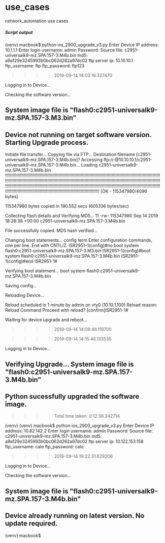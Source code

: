 # use_cases
network_automation use cases


##### Script output

(venv) macbook$ python ios_2900_upgrade_v3.py
Enter Device IP address: 10.1.1.1
Enter login username: admin
Password:
Source file: c2951-universalk9-mz.SPA.157-3.M4b.bin
md5: a9a129e3245993b0bc062d262a97dc02
ftp server ip: 10.10.10.1
ftp_username: ftp
ftp_password: ftp123
>>>> 2019-09-14 14:03:16.327470

Logging in to Device...


Checking the software version...

System image file is "flash0:c2951-universalk9-mz.SPA.157-3.M3.bin"
--------------------------------------------------------------------------------
Device not running on target software version. Starting Upgrade process.
--------------------------------------------------------------------------------

Initiate file transfer...
Copying file via FTP...
Destination filename [c2951-universalk9-mz.SPA.157-3.M4b.bin]? Accessing ftp://*:*@10.10.10.1/c2951-universalk9-mz.SPA.157-3.M4b.bin...
Loading c2951-universalk9-mz.SPA.157-3.M4b.bin !!!!!!!!!!!!!!!!!!!!!!!!!!!!!!!!!!!!!!!!!!!!!!!!!!!!!!!!!!!!!!!!!!!!!!!!!!!!!!!!!!!!!!!!!!!!!!!!!!!!!!!!!!!!!!!!!!!!!!!!!!!!!!!!!!!!!!!!!!!!!!!!!!!!!!!!!!!!!!!!!!!!!!!!!!!!!!!!!!!!!!!!!!!!!!!!!!!!!!!!!!!!!!!!!!!!!!!!!!!!!!!!!!!!!!!!!!!!!!!!!!!!!!!!!!!!!!!!!!!!!!!!!!!!!!!!!!!!!!!!!!!!!!!!!!!!!!!!!!!!!!!!!!!!!!!!!!!!!!!!!!!!!!!!!!!!!!!!!!!!!!!!!!!!!!!!!!!!!!!!!!!!!!!!!!!!!!!!!!!!!!!!!!!!!!!!!!!!!!!!!!!!!!!!!!!!!!!!!!!!!!!!!!!!!!!!!!!!!!!!!!!!!!!!!!!
[OK - 115347980/4096 bytes]

115347980 bytes copied in 190.552 secs (605336 bytes/sec)


Collecting flash details and Verifying MD5...
   11  -rw-   115347980  Sep 14 2019 18:28:38 +00:00  c2951-universalk9-mz.SPA.157-3.M4b.bin

File successfully copied. MD5 hash verified...

Changing boot statements...
config term
Enter configuration commands, one per line.  End with CNTL/Z.
ISR2951-1(config)#no boot system flash0:c2951-universalk9-mz.SPA.157-3.M3.bin
ISR2951-1(config)#boot system flash0:c2951-universalk9-mz.SPA.157-3.M4b.bin
ISR2951-1(config)#end
ISR2951-1#

Verifying boot statement...
boot system flash0:c2951-universalk9-mz.SPA.157-3.M4b.bin

Saving config...

Reloading Device...

Reload scheduled in 1 minute by admin on vty0 (10.10.1.100)
Reload reason: Reload Command
Proceed with reload? [confirm]ISR2951-1#

Waiting for device upgrade and reboot...


>>>> 2019-09-14 14:08:46.119700

>>>> 2019-09-14 14:15:46.133535

Logging in to Device...


Verifying Upgrade...
System image file is "flash0:c2951-universalk9-mz.SPA.157-3.M4b.bin"
--------------------------------------------------------------------------------
Python sucessfully upgraded the software image.
--------------------------------------------------------------------------------

>>>> Total time taken: 0:12:36.242714


(venv) (venv) macbook$ python ios_2900_upgrade_v3.py
Enter Device IP address: 10.82.142.2
Enter login username: admin
Password:
Source file: c2951-universalk9-mz.SPA.157-3.M4b.bin
md5: a9a129e3245993b0bc062d262a97dc02
ftp server ip: 10.122.153.158
ftp_username: calo
ftp_password: calo
>>>> 2019-09-14 19:22:31.629206

Logging in to Device...


Checking the software version...

System image file is "flash0:c2951-universalk9-mz.SPA.157-3.M4b.bin"
--------------------------------------------------------------------------------
Device already running on latest version. No update required.
--------------------------------------------------------------------------------
(venv) macbook$
